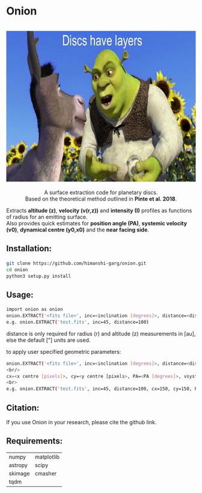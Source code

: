 # Onion

<p align="center">
  <br/>
  <img src="https://github.com/himanshi-garg/onion/blob/main/supplementary/shrek.jpg" width="600" height="400"><br/>
  <br>
  A surface extraction code for planetary discs.<br/>
  Based on the theoretical method outlined in <b>Pinte et al. 2018</b>.
  <br/>
</p>

Extracts **altitude (z)**, **velocity (v(r,z))** and **intensity (I)** profiles as functions of radius for an emitting surface.  
Also provides quick estimates for **position angle (PA)**, **systemic velocity (v0)**, **dynamical centre (y0,x0)** and the **near facing side**.

## Installation:
```bash
git clone https://github.com/himanshi-garg/onion.git
cd onion
python3 setup.py install
```

## Usage:
```bash
import onion as onion
onion.EXTRACT('<fits file>', inc=<inclination [degrees]>, distance=<distance [parsecs]>)
e.g. onion.EXTRACT('test.fits', inc=45, distance=100)
```

distance is only required for radius (r) and altitude (z) measurements in [au], else the default ["] units are used.

to apply user specified geometric parameters:
```bash
onion.EXTRACT('<fits file>', inc=<inclination [degrees]>, distance=<distance [parsecs]>, 
<br/>
cx=<x centre [pixels]>, cy=<y centre [pixels>, PA=<PA [degrees]>, vsyst=<systemic velocity [m/s]>)
<br>
e.g. onion.EXTRACT('test.fits', inc=45, distance=100, cx=150, cy=150, PA=45, vsyst=4000)
```

## Citation:
If you use Onion in your research, please cite the github link.

## Requirements:
<table border="0">
 <tr>
    <td>numpy</td>
    <td>matplotlib</td>
 </tr>
 <tr>
    <td>astropy</td>
    <td>scipy</td>
 </tr>
 <tr>
    <td>skimage</td>
    <td>cmasher</td>
 </tr>
 <tr>
    <td>tqdm</td>
    <td></td>
 </tr>
</table>
